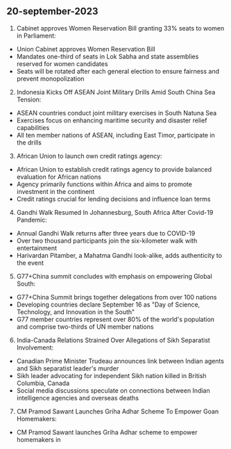 ## 20-september-2023
1. Cabinet approves Women Reservation Bill granting 33% seats to women in Parliament:

- Union Cabinet approves Women Reservation Bill
- Mandates one-third of seats in Lok Sabha and state assemblies reserved for women candidates
- Seats will be rotated after each general election to ensure fairness and prevent monopolization

2. Indonesia Kicks Off ASEAN Joint Military Drills Amid South China Sea Tension:

- ASEAN countries conduct joint military exercises in South Natuna Sea
- Exercises focus on enhancing maritime security and disaster relief capabilities
- All ten member nations of ASEAN, including East Timor, participate in the drills

3. African Union to launch own credit ratings agency:

- African Union to establish credit ratings agency to provide balanced evaluation for African nations
- Agency primarily functions within Africa and aims to promote investment in the continent
- Credit ratings crucial for lending decisions and influence loan terms

4. Gandhi Walk Resumed In Johannesburg, South Africa After Covid-19 Pandemic:

- Annual Gandhi Walk returns after three years due to COVID-19
- Over two thousand participants join the six-kilometer walk with entertainment
- Harivardan Pitamber, a Mahatma Gandhi look-alike, adds authenticity to the event

5. G77+China summit concludes with emphasis on empowering Global South:

- G77+China Summit brings together delegations from over 100 nations
- Developing countries declare September 16 as "Day of Science, Technology, and Innovation in the South"
- G77 member countries represent over 80% of the world's population and comprise two-thirds of UN member nations

6. India-Canada Relations Strained Over Allegations of Sikh Separatist Involvement:

- Canadian Prime Minister Trudeau announces link between Indian agents and Sikh separatist leader's murder
- Sikh leader advocating for independent Sikh nation killed in British Columbia, Canada
- Social media discussions speculate on connections between Indian intelligence agencies and overseas deaths

7. CM Pramod Sawant Launches Griha Adhar Scheme To Empower Goan Homemakers:

- CM Pramod Sawant launches Griha Adhar scheme to empower homemakers in